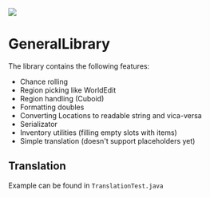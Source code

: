 [![](https://jitpack.io/v/DesertFoxHU/GeneralLibrary.svg)](https://jitpack.io/#DesertFoxHU/GeneralLibrary)

# GeneralLibrary

The library contains the following features:<br>
- Chance rolling
- Region picking like WorldEdit
- Region handling (Cuboid)
- Formatting doubles
- Converting Locations to readable string and vica-versa
- Serializator
- Inventory utilities (filling empty slots with items)
- Simple translation (doesn't support placeholders yet)

## Translation

Example can be found in `TranslationTest.java`<br>
